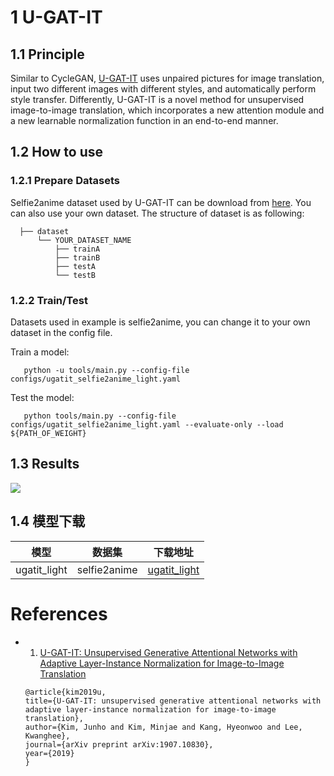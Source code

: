 # 1 U-GAT-IT

## 1.1 Principle

  Similar to CycleGAN, [U-GAT-IT](https://arxiv.org/abs/1907.10830) uses unpaired pictures for image translation, input two different images with different styles, and automatically perform style transfer. Differently, U-GAT-IT is a novel method for unsupervised image-to-image translation, which incorporates a new attention module and a new learnable normalization function in an end-to-end manner. 

## 1.2 How to use  

### 1.2.1 Prepare Datasets

  Selfie2anime dataset used by U-GAT-IT can be download from [here](https://www.kaggle.com/arnaud58/selfie2anime). You can also use your own dataset.
  The structure of dataset is as following:
  ```
    ├── dataset
        └── YOUR_DATASET_NAME
            ├── trainA
            ├── trainB
            ├── testA
            └── testB
  ```

### 1.2.2 Train/Test

  Datasets used in example is selfie2anime, you can change it to your own dataset in the config file.

  Train a model:
  ```
     python -u tools/main.py --config-file configs/ugatit_selfie2anime_light.yaml
  ```

  Test the model:
  ```
     python tools/main.py --config-file configs/ugatit_selfie2anime_light.yaml --evaluate-only --load ${PATH_OF_WEIGHT}
  ```

## 1.3 Results

![](../../imgs/ugatit.png)

## 1.4 模型下载
| 模型 | 数据集 | 下载地址 |
|---|---|---|
| ugatit_light  | selfie2anime | [ugatit_light](https://paddlegan.bj.bcebos.com/models/ugatit_light.pdparams)




# References

- 1. [U-GAT-IT: Unsupervised Generative Attentional Networks with Adaptive Layer-Instance Normalization for Image-to-Image Translation](https://arxiv.org/abs/1907.10830)

  ```
  @article{kim2019u,
  title={U-GAT-IT: unsupervised generative attentional networks with adaptive layer-instance normalization for image-to-image translation},
  author={Kim, Junho and Kim, Minjae and Kang, Hyeonwoo and Lee, Kwanghee},
  journal={arXiv preprint arXiv:1907.10830},
  year={2019}
  }
  ```


